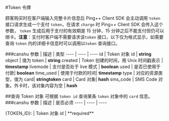 #Token 令牌

顾客购买时在客户端输入完整卡片信息后 Ping++ Client SDK 会主动调用 `token` 接口请求生成一个支付 `token`，在请求 `charge` 时 Ping++ Client SDK 会传入这个参数， `token` 生成后用于支付的有效期是 15 分钟，15 分钟之后不能支付但仍可以绑卡。**注意**：支付时客户端不需要请求该`token` 接口，以下仅为格式显示，如需要查询 `token` 内的详细卡信息时可以调用以`token`  查询接口。

###canshu
参数 | 描述 | 类型
---- | ---- | ----
id | Token 对象 id | **string** 
object | 值为 token | **string** 
created | Token 创建的时间，用 Unix 时间戳表示 | **timestamp** 
livemode | 支付是否处于 live 模式 | **boolean** 
used | 是否已使用于付款| **boolean** 
time_used | 使用于付款的时间| **timestamp** 
type | 对应的资源类型，值为 card| **stringtoken** 
card | Card 对象| **hash** 
sms_code | SMS Code 对象。外卡时，该对象内容为空 | **hash** 

##查询 Token 对象
可根据 `token id` 查询某条 `token` 对象中的 `card` 信息。
###canshu
参数 | 描述 | 是否必须
---- | ---- | ----
<dt>{TOKEN_ID}:  | Token 对象 id | **required**



